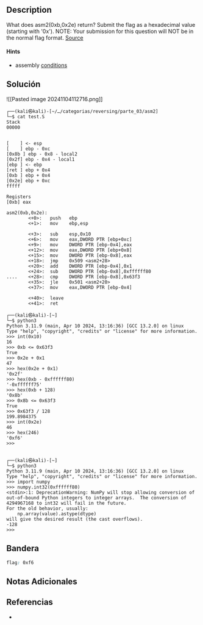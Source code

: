 ## Description

What does asm2(0xb,0x2e) return? Submit the flag as a hexadecimal value (starting with '0x'). NOTE: Your submission for this question will NOT be in the normal flag format. [Source](https://jupiter.challenges.picoctf.org/static/717467c8c8b4332ea5873ad8fe7b2dad/test.S)
#### Hints
- assembly [conditions](https://www.tutorialspoint.com/assembly_programming/assembly_conditions.htm)
## Solución

![[Pasted image 20241104112716.png]]
```shell
┌──(kali㉿kali)-[~/…/categorias/reversing/parte_03/asm2]
└─$ cat test.S 
Stack
00000


[    ] <- esp
[    ] ebp - 0xc
[0x8b ] ebp - 0x8 - local2
[0x2f] ebp - 0x4 - local1
[ebp ] <- ebp 
[ret ] ebp + 0x4
[0xb ] ebp + 0x4
[0x2e] ebp + 0xc
fffff

Registers
[0xb] eax

asm2(0xb,0x2e):
        <+0>:   push   ebp
        <+1>:   mov    ebp,esp

        <+3>:   sub    esp,0x10
        <+6>:   mov    eax,DWORD PTR [ebp+0xc]
        <+9>:   mov    DWORD PTR [ebp-0x4],eax
        <+12>:  mov    eax,DWORD PTR [ebp+0x8]
        <+15>:  mov    DWORD PTR [ebp-0x8],eax
        <+18>:  jmp    0x509 <asm2+28>
        <+20>:  add    DWORD PTR [ebp-0x4],0x1
        <+24>:  sub    DWORD PTR [ebp-0x8],0xffffff80
....    <+28>:  cmp    DWORD PTR [ebp-0x8],0x63f3
        <+35>:  jle    0x501 <asm2+20>
        <+37>:  mov    eax,DWORD PTR [ebp-0x4]

        <+40>:  leave  
        <+41>:  ret  

┌──(kali㉿kali)-[~]
└─$ python3
Python 3.11.9 (main, Apr 10 2024, 13:16:36) [GCC 13.2.0] on linux
Type "help", "copyright", "credits" or "license" for more information.
>>> int(0x10)
16
>>> 0xb <= 0x63f3
True
>>> 0x2e + 0x1
47
>>> hex(0x2e + 0x1)
'0x2f'
>>> hex(0xb - 0xffffff80)
'-0xffffff75'
>>> hex(0xb + 128)
'0x8b'
>>> 0x8b <= 0x63f3
True
>>> 0x63f3 / 128
199.8984375
>>> int(0x2e)
46
>>> hex(246)
'0xf6'
>>> 


┌──(kali㉿kali)-[~]
└─$ python3
Python 3.11.9 (main, Apr 10 2024, 13:16:36) [GCC 13.2.0] on linux
Type "help", "copyright", "credits" or "license" for more information.
>>> import numpy
>>> numpy.int32(0xffffff80)
<stdin>:1: DeprecationWarning: NumPy will stop allowing conversion of out-of-bound Python integers to integer arrays.  The conversion of 4294967168 to int32 will fail in the future.
For the old behavior, usually:
    np.array(value).astype(dtype)
will give the desired result (the cast overflows).
-128
>>> 

```

## Bandera
```css
flag: 0xf6
```
## Notas Adicionales

## Referencias
- 